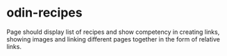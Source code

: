 # odin-recipes
Page should display list of recipes and show competency in creating links, showing images and linking different pages together in the form of relative links.
